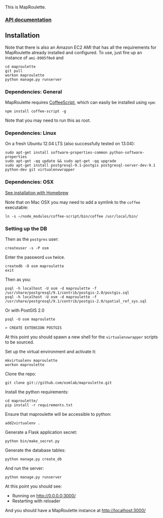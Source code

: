 This is MapRoulette. 

### [API documentation](https://github.com/osmlab/maproulette/wiki/API-Documentation)

## Installation

Note that there is also an Amazon EC2 AMI that has all the requirements for MapRoulette already installed and configured. To use, just fire up an instance of `ami-8985f0e0` and 

    cd maproulette
    git pull
    workon maproulette
    python manage.py runserver

### Dependencies: General

MapRoulette requires [CoffeeScript](http://coffeescript.org/), which can easily be installed using `npm`:

    npm install coffee-script -g
    
Note that you may need to run this as root.

### Dependencies: Linux

On a fresh Ubuntu 12.04 LTS (also successfully tested on 13.04):

    sudo apt-get install software-properties-common python-software-properties
    sudo apt-get -qq update && sudo apt-get -qq upgrade
    sudo apt-get install postgresql-9.1-postgis postgresql-server-dev-9.1 python-dev git virtualenvwrapper

### Dependencies: OSX

[See installation with Homebrew](https://gist.github.com/mvexel/5526126)

Note that on Mac OSX you may need to add a symlink to the `coffee` executable:
	
	ln -s ~/node_modules/coffee-script/bin/coffee /usr/local/bin/
	
### Setting up the DB

Then as the `postgres` user:

    createuser -s -P osm

Enter the password `osm` twice.

    createdb -O osm maproulette
    exit

Then as you:

    psql -h localhost -U osm -d maproulette -f /usr/share/postgresql/9.1/contrib/postgis-2.0/postgis.sql
    psql -h localhost -U osm -d maproulette -f /usr/share/postgresql/9.1/contrib/postgis-2.0/spatial_ref_sys.sql


Or with PostGIS 2.0

    psql -U osm maproulette

    > CREATE EXTENSION POSTGIS

At this point you should spawn a new shell for the `virtualenvwrapper` scripts to be sourced.

Set up the virtual environment and activate it:

    mkvirtualenv maproulette
    workon maproulette

Clone the repo:

    git clone git://github.com/osmlab/maproulette.git

Install the python requirements:

    cd maproulette/
    pip install -r requirements.txt

Ensure that maproulette will be accessible to python:

    add2virtualenv .

Generate a Flask application secret:

    python bin/make_secret.py

Generate the database tables:

    python manage.py create_db

And run the server:

    python manage.py runserver

At this point you should see:

* Running on http://0.0.0.0:3000/
* Restarting with reloader

And you should have a MapRoulette instance at [http://localhost:3000/](http://localhost:3000/)
